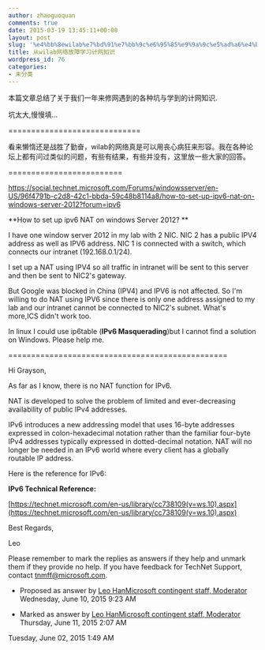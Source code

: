 ```yaml
---
author: zhaoguoquan
comments: true
date: 2015-03-19 13:45:11+00:00
layout: post
slug: '%e4%bb%8ewilab%e7%bd%91%e7%bb%9c%e6%95%85%e9%9a%9c%e5%ad%a6%e4%b9%a0%e8%ae%a1%e7%bd%91%e7%9f%a5%e8%af%86'
title: 从wilab网络故障学习计网知识
wordpress_id: 76
categories:
- 未分类
---
```


本篇文章总结了关于我们一年来修网遇到的各种坑与学到的计网知识.

坑太大,慢慢填...



=============================

看来懒惰还是战胜了勤奋，wilab的网络真是可以用丧心病狂来形容。我在各种论坛上都有问过类似的问题，有些有结果，有些并没有，这里放一些大家的回答。

=========================

https://social.technet.microsoft.com/Forums/windowsserver/en-US/96f4791b-c2d8-42c1-bbda-59c48b8114a8/how-to-set-up-ipv6-nat-on-windows-server-2012?forum=ipv6


**How to set up ipv6 NAT on windows Server 2012? **




I have one window server 2012 in my lab with 2 NIC. NIC 2 has a public IPV4 address as well as IPV6 address. NIC 1 is connected with a switch, which connects our intranet (192.168.0.1/24). 




I set up a NAT using IPV4 so all traffic in intranet will be sent to this server and then be sent to NIC2's gateway. 




But Google was blocked in China (IPV4) and IPV6 is not affected. So I'm willing to do NAT using IPV6 since there is only one address assigned to my lab and our intranet cannot be connected to NIC2's subnet. What's more,ICS didn't work too.




In linux I could use ip6table (**IPv6 Masquerading**)but I cannot find a solution on Windows. Please help me.




================================================




Hi Grayson,




As far as I know, there is no NAT function for IPv6.




NAT is developed to solve the problem of limited and ever-decreasing availability of public IPv4 addresses.




IPv6 introduces a new addressing model that uses 16-byte addresses expressed in colon-hexadecimal notation rather than the familiar four-byte IPv4 addresses typically expressed in dotted-decimal notation. NAT will no longer be needed in an IPv6 world where every client has a globally routable IP address.




Here is the reference for IPv6:




**IPv6 Technical Reference:**




[https://technet.microsoft.com/en-us/library/cc738109(v=ws.10).aspx](https://technet.microsoft.com/en-us/library/cc738109(v=ws.10).aspx)




Best Regards,




Leo




Please remember to mark the replies as answers if they help and unmark them if they provide no help. If you have feedback for TechNet Support, contact tnmff@microsoft.com.






	
  * Proposed as answer by [Leo HanMicrosoft contingent staff, Moderator](https://social.technet.microsoft.com/profile/leo%20han/?type=forum&referrer=http://social.technet.microsoft.com/Forums/windowsserver/en-US/96f4791b-c2d8-42c1-bbda-59c48b8114a8/how-to-set-up-ipv6-nat-on-windows-server-2012?forum=ipv6) Wednesday, June 10, 2015 9:23 AM

	
  * Marked as answer by [Leo HanMicrosoft contingent staff, Moderator](https://social.technet.microsoft.com/profile/leo%20han/?type=forum&referrer=http://social.technet.microsoft.com/Forums/windowsserver/en-US/96f4791b-c2d8-42c1-bbda-59c48b8114a8/how-to-set-up-ipv6-nat-on-windows-server-2012?forum=ipv6) Thursday, June 11, 2015 2:07 AM




Tuesday, June 02, 2015 1:49 AM



